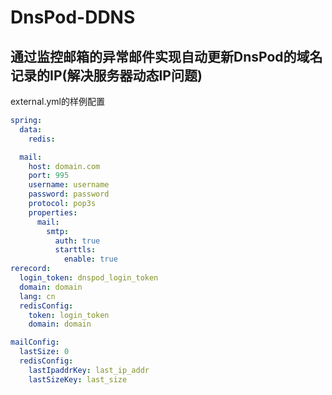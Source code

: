 # DnsPod-DDNS
## 通过监控邮箱的异常邮件实现自动更新DnsPod的域名记录的IP(解决服务器动态IP问题)

external.yml的样例配置
```yml
spring:
  data:
    redis:

  mail:
    host: domain.com
    port: 995
    username: username
    password: password
    protocol: pop3s
    properties:
      mail:
        smtp:
          auth: true
          starttls:
            enable: true
rerecord:
  login_token: dnspod_login_token
  domain: domain
  lang: cn
  redisConfig:
    token: login_token
    domain: domain

mailConfig:
  lastSize: 0
  redisConfig:
    lastIpaddrKey: last_ip_addr
    lastSizeKey: last_size

```
